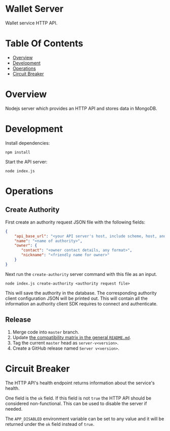 # Wallet Server
Wallet service HTTP API.

# Table Of Contents
- [Overview](#overview)
- [Development](#development)
- [Operations](#operations)
- [Circuit Breaker](#circuit-breaker)

# Overview
Nodejs server which provides an HTTP API and stores data in MongoDB.

# Development
Install dependencies:

```
npm install
```

Start the API server:

```
node index.js
```

# Operations
## Create Authority
First create an authority request JSON file with the following fields:

```json
{
    "api_base_url": "<your API server's host, include scheme, host, and port, no trailing slashes>",
    "name": "<name of authority>",
    "owner": {
	   "contact": "<owner contact details, any format>",
	   "nickname": "<friendly name for owner>"
    }
}
```

Next run the `create-authority` server command with this file as an input.

```
node index.js create-authority <authority request file>
```

This will save the authority in the database. The corresponding authority client
configuration JSON will be printed out. This will contain all the information an
authority client SDK requires to connect and authenticate.

## Release
1. Merge code into `master` branch.
2. Update [the compatibility matrix in the general `README.md`](../README.md#compatibility-matrix).
3. Tag the current `master` head as `server-v<version>`.
4. Create a GitHub release named `Server v<version>`.

# Circuit Breaker
The HTTP API's health endpoint returns information about the service's health. 

One field is the `ok` field. If this field is not `true` the HTTP API should be 
considered non-functional. This can be used to disable the server if needed.

The `APP_DISABLED` environment variable can be set to any value and it will be 
returned under the `ok` field instead of `true`.
